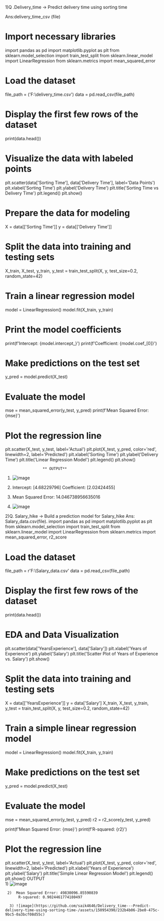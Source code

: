 1)Q .Delivery_time -> Predict delivery time using sorting time 

Ans:delivery_time_csv (file)
# Import necessary libraries
import pandas as pd
import matplotlib.pyplot as plt
from sklearn.model_selection import train_test_split
from sklearn.linear_model import LinearRegression
from sklearn.metrics import mean_squared_error
# Load the dataset
file_path = ('F:\delivery_time.csv')
data = pd.read_csv(file_path)
# Display the first few rows of the dataset
print(data.head())
# Visualize the data with labeled points
plt.scatter(data['Sorting Time'], data['Delivery Time'], label='Data Points')
plt.xlabel('Sorting Time')
plt.ylabel('Delivery Time')
plt.title('Sorting Time vs Delivery Time')
plt.legend()
plt.show()
# Prepare the data for modeling
X = data[['Sorting Time']]
y = data[['Delivery Time']]
# Split the data into training and testing sets
X_train, X_test, y_train, y_test = train_test_split(X, y, test_size=0.2, random_state=42)
# Train a linear regression model
model = LinearRegression()
model.fit(X_train, y_train)
# Print the model coefficients
print(f'Intercept: {model.intercept_}')
print(f'Coefficient: {model.coef_[0]}')
# Make predictions on the test set
y_pred = model.predict(X_test)
# Evaluate the model
mse = mean_squared_error(y_test, y_pred)
print(f'Mean Squared Error: {mse}')
# Plot the regression line
plt.scatter(X_test, y_test, label='Actual')
plt.plot(X_test, y_pred, color='red', linewidth=2, label='Predicted')
plt.xlabel('Sorting Time')
plt.ylabel('Delivery Time')
plt.title('Linear Regression Model')
plt.legend()
plt.show()

                     ** OUTPUT**
  
 1) ![image](https://github.com/saik4646/Delivery_time---Predict-delivery-time-using-sorting-time-/assets/150954390/65ee27cf-3ca1-477d-a09b-e51df75b7de8) 

2) Intercept: [4.68229796]
 Coefficient: [2.02424455]
3) Mean Squared Error: 14.046738956635016
4) ![image](https://github.com/saik4646/Delivery_time---Predict-delivery-time-using-sorting-time-/assets/150954390/a4ae4b40-ac7b-4101-9a7c-a3e0af3efb74)


2)Q. Salary_hike -> Build a prediction model for Salary_hike
Ans:  Salary_data.csv(file).
import pandas as pd
import matplotlib.pyplot as plt
from sklearn.model_selection import train_test_split
from sklearn.linear_model import LinearRegression
from sklearn.metrics import mean_squared_error, r2_score
# Load the dataset
file_path = r'F:\Salary_data.csv'
data = pd.read_csv(file_path)
# Display the first few rows of the dataset
print(data.head())
# EDA and Data Visualization
plt.scatter(data['YearsExperience'], data['Salary'])
plt.xlabel('Years of Experience')
plt.ylabel('Salary')
plt.title('Scatter Plot of Years of Experience vs. Salary')
plt.show()
# Split the data into training and testing sets
X = data[['YearsExperience']]
y = data['Salary']
X_train, X_test, y_train, y_test = train_test_split(X, y, test_size=0.2, random_state=42)
# Train a simple linear regression model
model = LinearRegression()
model.fit(X_train, y_train)
# Make predictions on the test set
y_pred = model.predict(X_test)
# Evaluate the model
mse = mean_squared_error(y_test, y_pred)
r2 = r2_score(y_test, y_pred)

print(f'Mean Squared Error: {mse}')
print(f'R-squared: {r2}')
# Plot the regression line
plt.scatter(X_test, y_test, label='Actual')
plt.plot(X_test, y_pred, color='red', linewidth=2, label='Predicted')
plt.xlabel('Years of Experience')
plt.ylabel('Salary')
plt.title('Simple Linear Regression Model')
plt.legend()
plt.show()
                                               OUTPUT   
      1) ![image](https://github.com/saik4646/Delivery_time---Predict-delivery-time-using-sorting-time-/assets/150954390/93ed69d6-0957-4847-8b39-e07cf583f121)
                       
     2)  Mean Squared Error: 49830096.85590839
          R-squared: 0.9024461774180497   
          
      3) ![image](https://github.com/saik4646/Delivery_time---Predict-delivery-time-using-sorting-time-/assets/150954390/232b4b06-2be0-475c-9bc5-0a3bcf08d55c)

          

